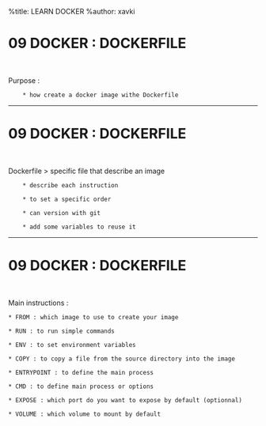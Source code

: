%title: LEARN DOCKER
%author: xavki

# 09 DOCKER : DOCKERFILE

<br>

Purpose :

		* how create a docker image withe Dockerfile

--------------------------------------------------------------------------------

# 09 DOCKER : DOCKERFILE


<br>

Dockerfile > specific file that describe an image

		* describe each instruction

		* to set a specific order

		* can version with git

		* add some variables to reuse it

--------------------------------------------------------------------------------

# 09 DOCKER : DOCKERFILE

<br>

Main instructions :

	* FROM : which image to use to create your image

	* RUN : to run simple commands

	* ENV : to set environment variables

	* COPY : to copy a file from the source directory into the image

	* ENTRYPOINT : to define the main process

	* CMD : to define main process or options

	* EXPOSE : which port do you want to expose by default (optionnal)

	* VOLUME : which volume to mount by default


